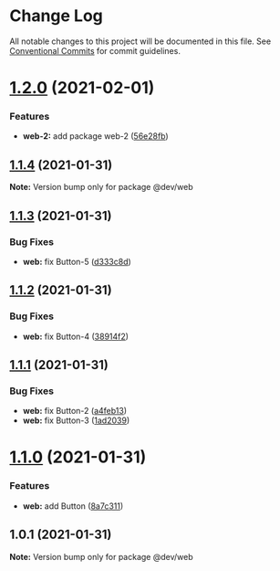 # Change Log

All notable changes to this project will be documented in this file.
See [Conventional Commits](https://conventionalcommits.org) for commit guidelines.

# [1.2.0](https://github.com/zimekk/level/compare/@dev/web@1.1.4...@dev/web@1.2.0) (2021-02-01)

### Features

- **web-2:** add package web-2 ([56e28fb](https://github.com/zimekk/level/commit/56e28fb2d61bf2f9a3ac8f6b92d9f142992e9f2e))

## [1.1.4](https://github.com/zimekk/level/compare/@dev/web@1.1.3...@dev/web@1.1.4) (2021-01-31)

**Note:** Version bump only for package @dev/web

## [1.1.3](https://github.com/zimekk/level/compare/@dev/web@1.1.2...@dev/web@1.1.3) (2021-01-31)

### Bug Fixes

- **web:** fix Button-5 ([d333c8d](https://github.com/zimekk/level/commit/d333c8dc746f740eb7a6a97e4c61c32cb11e9d89))

## [1.1.2](https://github.com/zimekk/level/compare/@dev/web@1.1.1...@dev/web@1.1.2) (2021-01-31)

### Bug Fixes

- **web:** fix Button-4 ([38914f2](https://github.com/zimekk/level/commit/38914f2480220d35666324f0dbc4ff0689b0f9a4))

## [1.1.1](https://github.com/zimekk/level/compare/@dev/web@1.1.0...@dev/web@1.1.1) (2021-01-31)

### Bug Fixes

- **web:** fix Button-2 ([a4feb13](https://github.com/zimekk/level/commit/a4feb1300874d1ece70d2920f268db6ee4830d25))
- **web:** fix Button-3 ([1ad2039](https://github.com/zimekk/level/commit/1ad20393b18fc36aa9f5bc3d442844daed1e8b3a))

# [1.1.0](https://github.com/zimekk/level/compare/@dev/web@1.0.1...@dev/web@1.1.0) (2021-01-31)

### Features

- **web:** add Button ([8a7c311](https://github.com/zimekk/level/commit/8a7c3111a1ebf6c58ce29ebc30f5bcdd21a26eee))

## 1.0.1 (2021-01-31)

**Note:** Version bump only for package @dev/web
